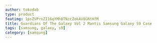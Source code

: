 ```yaml
---
author: tokodab
type: product
featimg: 1psZVPrnZI16qYMh8TNzcZokAV8GNtHfM
title: Guardians Of The Galaxy Vol 2 Mantis Samsung Galaxy S9 Case
tags: [samsung, galaxy, s9]
category: [samsung]
---
```

